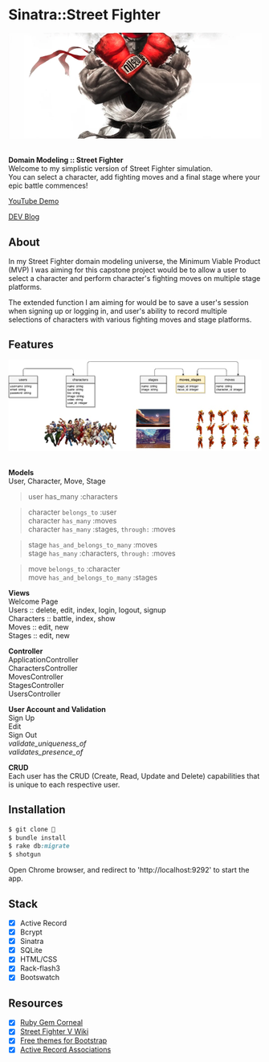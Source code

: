# Sinatra::Street Fighter

<div align="center">
  <img src="./public/images/main.png">
</div>

<br>

<strong>Domain Modeling :: Street Fighter</strong><br>
Welcome to my simplistic version of Street Fighter simulation.<br> 
You can select a character, add fighting moves and a final stage where your epic battle commences!<br>

<p><a href="https://youtu.be/pvurDvp8TZY">YouTube Demo</a></p>
<p><a href="https://dev.to/fentybit/sinatra-x-street-fighter-1hgl">DEV Blog</a></p>


## About

<p>In my Street Fighter domain modeling universe, the Minimum Viable Product (MVP) I was aiming for this capstone project would be to allow a user to select a character and perform character's fighting moves on multiple stage platforms.</p>
<p>The extended function I am aiming for would be to save a user's session when signing up or logging in, and user's ability to record multiple selections of characters with various fighting moves and stage platforms.</p>

## Features

<div align="center">
  <img src="./public/images/erd.jpeg">
</div>

<br>

**Models** <br>
User, Character, Move, Stage<br>

> user has_many :characters

> character `belongs_to` :user<br>
> character `has_many` :moves<br>
> character `has_many` :stages, `through:` :moves

> stage `has_and_belongs_to_many` :moves<br>
> stage `has_many` :characters, `through:` :moves<br>

> move `belongs_to` :character<br>
> move `has_and_belongs_to_many` :stages<br>

**Views** <br>
Welcome Page<br>
Users :: delete, edit, index, login, logout, signup<br>
Characters :: battle, index, show<br>
Moves :: edit, new<br>
Stages :: edit, new<br>

**Controller** <br>
ApplicationController<br>
CharactersController<br>
MovesController<br>
StagesController<br>
UsersController<br>

**User Account and Validation** <br>
Sign Up<br>
Edit<br>
Sign Out<br>
<i>validate_uniqueness_of</i><br>
<i>validates_presence_of</i><br>

**CRUD** <br>
Each user has the CRUD (Create, Read, Update and Delete) capabilities that is unique to each respective user.<br>
    
## Installation

```ruby
$ git clone 👾
$ bundle install
$ rake db:migrate 
$ shotgun
```
Open Chrome browser, and redirect to 'http://localhost:9292' to start the app.

## Stack
- [x] Active Record
- [x] Bcrypt
- [x] Sinatra
- [x] SQLite
- [x] HTML/CSS
- [x] Rack-flash3
- [x] Bootswatch

## Resources

- [x] <a href="https://github.com/thebrianemory/corneal">Ruby Gem Corneal</a>
- [x] <a href="https://srk.shib.live/w/Street_Fighter_V">Street Fighter V Wiki</a>
- [x] <a href="https://bootswatch.com/">Free themes for Bootstrap</a>
- [x] <a href="https://guides.rubyonrails.org/association_basics.html">Active Record Associations</a>
